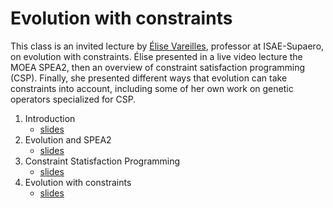 # Evolution with constraints


This class is an invited lecture by [Élise
Vareilles](https://www.linkedin.com/in/elise-vareilles-9785331/), professor at
ISAE-Supaero, on evolution with constraints. Élise presented in a live video
lecture the MOEA SPEA2, then an overview of constraint satisfaction programming
(CSP). Finally, she presented different ways that evolution can take
constraints into account, including some of her own work on genetic operators
specialized for CSP.

1. Introduction
    * [slides](Intro_V1.pdf)
2. Evolution and SPEA2
    * [slides](Part1_EA_V1.pdf)
3. Constraint Statisfaction Programming
    * [slides](Part2_CSP_V1.pdf)
4. Evolution with constraints
    * [slides](Part3_EA_CSP_V1.pdf)

